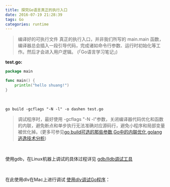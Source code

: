 ```yaml
---
title: 探究Go语言真正的执行入口
date: 2016-07-19 21:28:39
tags: Go
categories: runtime
---
```


> 编译好的可执行文件 真正的执行入口，并非我们所写的 main.main 函数，编译器总会插入一段引导代码，完成诸如命令行参数、运行时初始化等工作。然后才会进入用户逻辑。 (「Go语言学习笔记」)





**test.go:**

```go
package main

func main() {
	println("hello shuang!")
}
```

<br>

`go build -gcflags "-N -l" -o dashen test.go`


> 调试程序时，最好使用 -gcflags "-N -l"参数，关闭编译器代码优化和函数的内联，避免断点和单步执行无法准确对应源码行，避免小程序和局部变量被优化掉。(更多可参见[go build可选的那些参数](https://dashen.tech/2018/05/03/go-build%E5%8F%AF%E9%80%89%E7%9A%84%E9%82%A3%E4%BA%9B%E5%8F%82%E6%95%B0/),[Go中的内联优化](https://dashen.tech/2021/05/22/Go%E4%B8%AD%E7%9A%84%E5%86%85%E8%81%94%E4%BC%98%E5%8C%96/),[golang逃逸技术分析](https://dashen.tech/2021/05/24/golang%E9%80%83%E9%80%B8%E6%8A%80%E6%9C%AF%E5%88%86%E6%9E%90/))



<br>

使用gdb，在Linux机器上调试的具体过程详见 [gdb/lldb调试工具](https://dashen.tech/2019/10/30/%E7%A5%9E%E5%99%A8gdb/#%E6%8E%A2%E7%A9%B6Go-%E7%A8%8B%E5%BA%8F%E5%90%AF%E5%8A%A8%E8%BF%87%E7%A8%8B-%E5%8D%B3%E7%A1%AE%E5%AE%9A%E7%9C%9F%E6%AD%A3%E7%9A%84%E5%85%A5%E5%8F%A3%E5%87%BD%E6%95%B0)

<br>


在此使用dlv在Mac上进行调试 [使用dlv调试Go程序](https://dashen.tech/2021/04/02/%E4%BD%BF%E7%94%A8dlv%E8%B0%83%E8%AF%95Go%E7%A8%8B%E5%BA%8F/)：







